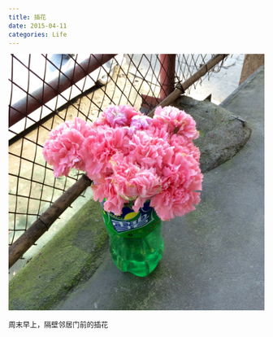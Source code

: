 ```yaml
---
title: 插花
date: 2015-04-11
categories: Life
---
```


![6136273793803430920](/image/6136273793803430920.jpg)

周末早上，隔壁邻居门前的插花
